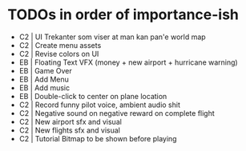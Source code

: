 # TODOs in order of importance-ish
- C2 | UI Trekanter som viser at man kan pan'e world map
- C2 | Create menu assets
- C2 | Revise colors on UI
- EB | Floating Text VFX (money + new airport + hurricane warning)
- EB | Game Over
- EB | Add Menu
- EB | Add music
- EB | Double-click to center on plane location
- C2 | Record funny pilot voice, ambient audio shit
- C2 | Negative sound on negative reward on complete flight
- C2 | New airport sfx and visual
- C2 | New flights sfx and visual
- C2 | Tutorial Bitmap to be shown before playing
